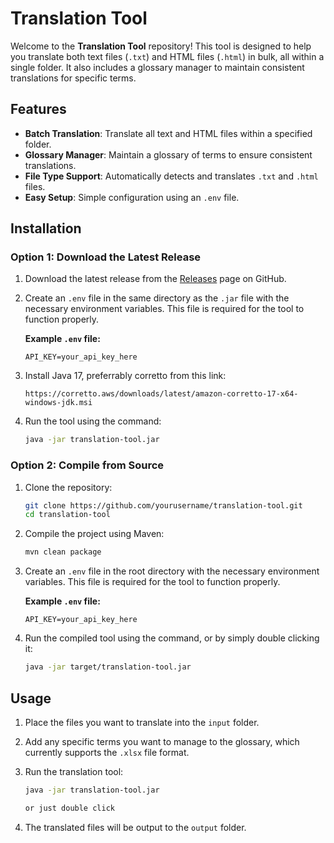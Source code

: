 # Translation Tool

Welcome to the **Translation Tool** repository! This tool is designed to help you translate both text files (`.txt`) and HTML files (`.html`) in bulk, all within a single folder. It also includes a glossary manager to maintain consistent translations for specific terms.

## Features

- **Batch Translation**: Translate all text and HTML files within a specified folder.
- **Glossary Manager**: Maintain a glossary of terms to ensure consistent translations.
- **File Type Support**: Automatically detects and translates `.txt` and `.html` files.
- **Easy Setup**: Simple configuration using an `.env` file.

## Installation

### Option 1: Download the Latest Release

1. Download the latest release from the [Releases](https://github.com/yourusername/translation-tool/releases) page on GitHub.
2. Create an `.env` file in the same directory as the `.jar` file with the necessary environment variables. This file is required for the tool to function properly.

    **Example `.env` file:**

    ```
    API_KEY=your_api_key_here
    ```

3. Install Java 17, preferrably corretto from this link:

    ```
    https://corretto.aws/downloads/latest/amazon-corretto-17-x64-windows-jdk.msi
    ```

4. Run the tool using the command:

    ```bash
    java -jar translation-tool.jar
    ```


### Option 2: Compile from Source

1. Clone the repository:

    ```bash
    git clone https://github.com/yourusername/translation-tool.git
    cd translation-tool
    ```

2. Compile the project using Maven:

    ```bash
    mvn clean package
    ```

3. Create an `.env` file in the root directory with the necessary environment variables. This file is required for the tool to function properly.

    **Example `.env` file:**

    ```
    API_KEY=your_api_key_here
    ```

4. Run the compiled tool using the command, or by simply double clicking it:

    ```bash
    java -jar target/translation-tool.jar
    ```

## Usage

1. Place the files you want to translate into the `input` folder.

2. Add any specific terms you want to manage to the glossary, which currently supports the `.xlsx` file format.

3. Run the translation tool:

    ```bash
    java -jar translation-tool.jar

    or just double click
    ```

4. The translated files will be output to the `output` folder.

